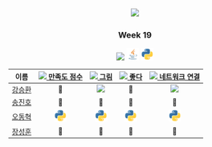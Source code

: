 <div align="center">
  <h3><img src="https://user-images.githubusercontent.com/46666296/133788774-1bba4108-db05-4d35-88ac-e355f29040a0.png"></h3>

  ### <center>**Week 19**</center>
  <!--CPP-->
  <img src="https://media.vlpt.us/images/seungju0000/post/0bb96d2c-93ff-4415-86ea-f6c71b40260b/img%20(1).png" height="25">
  <!--Java-->
  <img src="https://raw.githubusercontent.com/vscode-icons/vscode-icons/master/icons/file_type_jar.svg" height="25"/>
  <!--Python-->
  <img src="https://raw.githubusercontent.com/vscode-icons/vscode-icons/master/icons/file_type_python.svg" height="25"/>

  <!--문제를 풀었으면 위의 아이콘 중에 하나를 복사해서 붙여넣기-->
  <!--링크 삽입할 때 Forked Repo(개인 저장소)가 아닌 Remote Repo(원본 저장소) 주소를 붙여넣을 것-->
  <!--주소를 붙여넣는 방법 대신에 './파일명.cpp', './파일명.java', './파일명.py'처럼 링크를 연결해주는 방법이 더 편함-->
  |                    이름                    |[<img src="https://d2gd6pc034wcta.cloudfront.net/tier/9.svg" height="12"> 만족도 점수](https://www.acmicpc.net/problem/16501)|[<img src="https://d2gd6pc034wcta.cloudfront.net/tier/10.svg" height="12"> 그림](https://www.acmicpc.net/problem/1926)|[<img src="https://d2gd6pc034wcta.cloudfront.net/tier/12.svg" height="12"> 좋다](https://www.acmicpc.net/problem/1253)|[<img src="https://d2gd6pc034wcta.cloudfront.net/tier/12.svg" height="12"> 네트워크 연결](https://www.acmicpc.net/problem/1922)|
  |:---------------------------------------:|:---:|:---:|:---:|:---:|
  |[강승환](https://github.com/kangshwan)|🧠|[<img src="https://media.vlpt.us/images/seungju0000/post/0bb96d2c-93ff-4415-86ea-f6c71b40260b/img%20(1).png" height="25">](./BOJ1926_kang.cpp)|🧠|[<img src="https://media.vlpt.us/images/seungju0000/post/0bb96d2c-93ff-4415-86ea-f6c71b40260b/img%20(1).png" height="25">](./BOJ1922_kang.cpp)|
  |[송진호](https://github.com/sth4881)|🧠|🧠|🧠|🧠|
  |[오동혁](https://github.com/97DongHyeokOH)|[<img src="https://raw.githubusercontent.com/vscode-icons/vscode-icons/master/icons/file_type_python.svg" height="25"/>](./BOJ16501_oh.py)|[<img src="https://raw.githubusercontent.com/vscode-icons/vscode-icons/master/icons/file_type_python.svg" height="25"/>](./BOJ1926_oh.py)|[<img src="https://raw.githubusercontent.com/vscode-icons/vscode-icons/master/icons/file_type_python.svg" height="25"/>](./BOJ1253_oh.py)|[<img src="https://raw.githubusercontent.com/vscode-icons/vscode-icons/master/icons/file_type_python.svg" height="25"/>](./BOJ1922_oh.py)|
  |[장성훈](https://github.com/jsh9611)|🧠|🧠|🧠|🧠|
